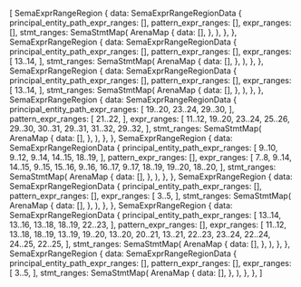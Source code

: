 [
    SemaExprRangeRegion {
        data: SemaExprRangeRegionData {
            principal_entity_path_expr_ranges: [],
            pattern_expr_ranges: [],
            expr_ranges: [],
            stmt_ranges: SemaStmtMap(
                ArenaMap {
                    data: [],
                },
            ),
        },
    },
    SemaExprRangeRegion {
        data: SemaExprRangeRegionData {
            principal_entity_path_expr_ranges: [],
            pattern_expr_ranges: [],
            expr_ranges: [
                13..14,
            ],
            stmt_ranges: SemaStmtMap(
                ArenaMap {
                    data: [],
                },
            ),
        },
    },
    SemaExprRangeRegion {
        data: SemaExprRangeRegionData {
            principal_entity_path_expr_ranges: [],
            pattern_expr_ranges: [],
            expr_ranges: [
                13..14,
            ],
            stmt_ranges: SemaStmtMap(
                ArenaMap {
                    data: [],
                },
            ),
        },
    },
    SemaExprRangeRegion {
        data: SemaExprRangeRegionData {
            principal_entity_path_expr_ranges: [
                19..20,
                23..24,
                29..30,
            ],
            pattern_expr_ranges: [
                21..22,
            ],
            expr_ranges: [
                11..12,
                19..20,
                23..24,
                25..26,
                29..30,
                30..31,
                29..31,
                31..32,
                29..32,
            ],
            stmt_ranges: SemaStmtMap(
                ArenaMap {
                    data: [],
                },
            ),
        },
    },
    SemaExprRangeRegion {
        data: SemaExprRangeRegionData {
            principal_entity_path_expr_ranges: [
                9..10,
                9..12,
                9..14,
                14..15,
                18..19,
            ],
            pattern_expr_ranges: [],
            expr_ranges: [
                7..8,
                9..14,
                14..15,
                9..15,
                15..16,
                9..16,
                16..17,
                9..17,
                18..19,
                19..20,
                18..20,
            ],
            stmt_ranges: SemaStmtMap(
                ArenaMap {
                    data: [],
                },
            ),
        },
    },
    SemaExprRangeRegion {
        data: SemaExprRangeRegionData {
            principal_entity_path_expr_ranges: [],
            pattern_expr_ranges: [],
            expr_ranges: [
                3..5,
            ],
            stmt_ranges: SemaStmtMap(
                ArenaMap {
                    data: [],
                },
            ),
        },
    },
    SemaExprRangeRegion {
        data: SemaExprRangeRegionData {
            principal_entity_path_expr_ranges: [
                13..14,
                13..16,
                13..18,
                18..19,
                22..23,
            ],
            pattern_expr_ranges: [],
            expr_ranges: [
                11..12,
                13..18,
                18..19,
                13..19,
                19..20,
                13..20,
                20..21,
                13..21,
                22..23,
                23..24,
                22..24,
                24..25,
                22..25,
            ],
            stmt_ranges: SemaStmtMap(
                ArenaMap {
                    data: [],
                },
            ),
        },
    },
    SemaExprRangeRegion {
        data: SemaExprRangeRegionData {
            principal_entity_path_expr_ranges: [],
            pattern_expr_ranges: [],
            expr_ranges: [
                3..5,
            ],
            stmt_ranges: SemaStmtMap(
                ArenaMap {
                    data: [],
                },
            ),
        },
    },
]